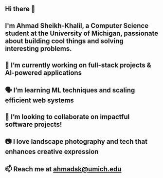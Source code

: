 ## Hi there 👋

## I'm Ahmad Sheikh-Khalil, a Computer Science student at the University of Michigan, passionate about building cool things and solving interesting problems.

## 🔭 I’m currently working on full-stack projects & AI-powered applications
## 🗣️ I’m learning ML techniques and scaling efficient web systems
## 👯 I’m looking to collaborate on impactful software projects!
## 📷 I love landscape photography and tech that enhances creative expression
## 📫 Reach me at ahmadsk@umich.edu


<!--
**ahmadsk7/ahmadsk7** is a ✨ _special_ ✨ repository because its `README.md` (this file) appears on your GitHub profile.

Here are some ideas to get you started:

- 🔭 I’m currently working on ...
- 🌱 I’m currently learning ...
- 👯 I’m looking to collaborate on ...
- 🤔 I’m looking for help with ...
- 💬 Ask me about ...
- 📫 How to reach me: ...
- 😄 Pronouns: ...
- ⚡ Fun fact: ...
-->
